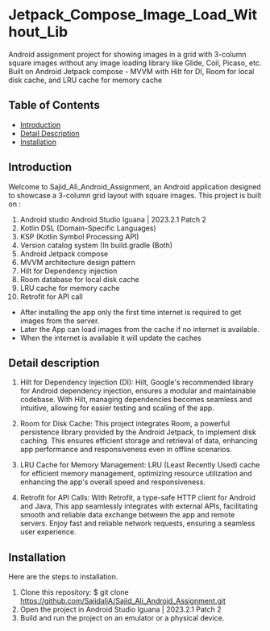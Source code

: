 # Jetpack_Compose_Image_Load_Without_Lib

Android assignment project for showing images in a grid with 3-column square images without any image loading library like Glide, Coil, Picaso, etc. 
Built on Android Jetpack compose - MVVM with Hilt for DI, Room for local disk cache, and LRU cache for memory cache

## Table of Contents

- [Introduction](#introduction)
- [Detail Description](#detail-description)
- [Installation](#installation)



## Introduction

Welcome to Sajid_Ali_Android_Assignment, an Android application designed to showcase a 3-column grid layout with square images. 
This project is built on :

1. Android studio Android Studio Iguana | 2023.2.1 Patch 2
2. Kotlin DSL (Domain-Specific Languages)
3. KSP (Kotlin Symbol Processing API)
4. Version catalog system (In build.gradle (Both)
5. Android Jetpack compose
6. MVVM architecture design pattern
7. Hilt for Dependency injection
8. Room database for local disk cache
9. LRU cache for memory cache
10. Retrofit for API call

- After installing the app only the first time internet is required to get images from the server.
- Later the App can load images from the cache if no internet is available.
- When the internet is available it will update the caches

## Detail description

1. Hilt for Dependency Injection (DI): Hilt, Google's recommended library for Android dependency injection, ensures a modular and maintainable codebase.
   With Hilt, managing dependencies becomes seamless and intuitive, allowing for easier testing and scaling of the app.
   
2. Room for Disk Cache: This project integrates Room, a powerful persistence library provided by the Android Jetpack, to implement disk caching.
   This ensures efficient storage and retrieval of data, enhancing app performance and responsiveness even in offline scenarios.
   
3. LRU Cache for Memory Management: LRU (Least Recently Used) cache for efficient memory management,
   optimizing resource utilization and enhancing the app's overall speed and responsiveness.
   
5. Retrofit for API Calls: With Retrofit, a type-safe HTTP client for Android and Java, This app seamlessly integrates with external APIs,
   facilitating smooth and reliable data exchange between the app and remote servers.
   Enjoy fast and reliable network requests, ensuring a seamless user experience.

## Installation

Here are the steps to installation.

1. Clone this repository:
$ git clone https://github.com/SajidaliA/Sajid_Ali_Android_Assignment.git
2. Open the project in Android Studio Iguana | 2023.2.1 Patch 2
3. Build and run the project on an emulator or a physical device.


